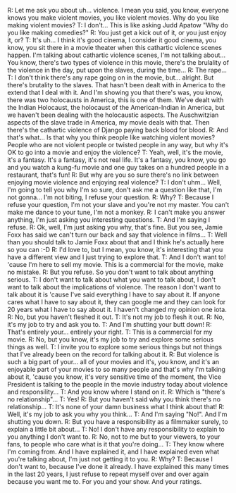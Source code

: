 R: Let me ask you about uh... violence. I mean you said, you know, everyone knows you make violent movies, you like violent movies. Why do you like making violent movies?
T: I don't... This is like asking Judd Apatow "Why do you like making comedies?"
R: You just get a kick out of it, or you just enjoy it, or?
T: It's uh... I think it's good cinema, I consider it good cinema, you know, you sit there in a movie theater when this cathartic violence scenes happen.
   I'm talking about cathartic violence scenes, I'm not talking about... You know, there's two types of violence in this movie, there's the brulality of the
   violence in the day, put upon the slaves, during the time...
R: The rape...
T: I don't think there's any rape going on in the movie, but... alright. But there's brutality to the slaves. That hasn't been dealt with in America to the extend that I deal with it.
   And I'm showing you that there's was, you know, there was two holocausts in America, this is one of them. We've dealt with the Indian Holocaust, the holocaust of the
   American-Indian in America, but we haven't been dealing with the holocaustic aspects. The Auschwitzian aspects of the slave trade in America, my movie deals with that.
   Then there's the cathartic violence of Django paying back blood for blood.
R: And that's what... Is that why you think people like watching violent movies? People who are not violent people or twisted people in any way, but why it's OK
   to go into a movie and enjoy the violence?
T: Yeah, well, it's the movie, it's a fantasy. It's a fantasy, it's not real life. It's a fantasy, you know, you go and you watch a kung-fu movie and one guy
   takes on a hundred people in a restaurant, that's fun!
R: But why are you so sure there's no link between enjoying movie violence and enjoying real violence?
T: I don't uhm... Well, I'm going to tell you why I'm so sure, don't ask me a question like that, I'm not gonna... I'm not biting, I refuse your question.
R: Why?
T: Because I refuse your question, I'm not your slave and you're not my master. You can't make me dance to your tune, I'm not a monkey.
R: I can't make you answer anything, I'm just asking you interesting questions.
T: And I'm saying I refuse.
R: Ok, well, I'm just asking you why, that's fine. But you see, Jamie Foxx has said we can't turn our back and say that violence in films...
T: Well than you should talk to Jamie Foxx about that and I think he's actually here so you can :-D
R: I'd love to, but I mean, you know, it's interesting that you have a different view and I just trying to explore that.
T: And I don't want to! 'cause I'm here to sell my movie. This is a commercial for the movie, make no mistake.
R: But you refuse. So you don't want to talk about anything serious.
T: I don't want to talk about what you want to talk about, I don't want to talk about the implications of violence. The reason I don't want to talk about it
   is 'cause I've said everything I have to say about it. If anyone cares what I have to say about it, they can google me and they can look for 20 years
   what I have to say about it. I haven't changed my opinion one iota.
R: No, but you haven't fleshed it out.
T: It's not my job to flesh it out.
R: No, it's my job to try and ask you to.
T: And I'm shutting your butt down!
R: That's entirely your... entirely your right.
T: This is a commercial for my movie.
R: No, but you know, it's my job to try and explore some serious things as well.
T: I invite you to explore some serious things but not things that I've already been on the record for talking about it.
R: But violence is such a big part of your... all of your movies and it's, you know, and it's an enjoyable part of your movies to so many people and that's why I'm talking about it,
   'cause you know, it's very sensitive time of the moment, the Vice President is talking to the people in the movie industry today about violence and responsility...
T: And you know where I stand on it.
R: Which is "there's no relationship"...
T: Yes!
R: But you haven't said why you think there's no relationship...
T: It's none of your damn business what I think about that!
R: Well, it's my job to ask you why you think...
T: And I'm saying "No!". And I'm shutting you down.
R: But you have a responsibility as a filmmaker surely, to explain a little bit about...
T: No! I don't have any responsibility to explain to you anything I don't want to.
R: No, not to me but to your viewers, to your fans, to people who care what is it that you're doing...
T: They know where I'm coming from. And I have explained it, and I have explained even what you're talking about, I'm just not getting it to you.
R: Why?
T: Because I don't want to, because I've done it already. I have explained this many times in the last 20 years, I just refuse to repeat myself over and over again
   because you want me to. For you and your show. And your ratings.

